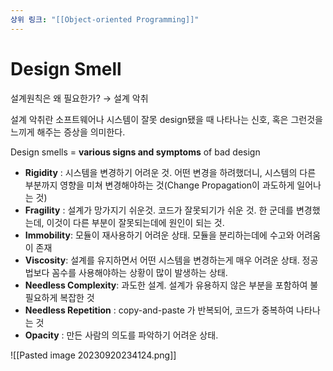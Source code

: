 ```yaml
---
상위 링크: "[[Object-oriented Programming]]"
---
```

# Design Smell

설계원칙은 왜 필요한가? → 설계 악취

설계 악취란 소프트웨어나 시스템이 잘못 design됐을 때 나타나는 신호, 혹은 그런것을 느끼게 해주는 증상을 의미한다.

Design smells = **various signs and symptoms** of bad design

- **Rigidity** : 시스템을 변경하기 어려운 것. 어떤 변경을 하려했더니, 시스템의 다른 부분까지 영향을 미쳐 변경해야하는 것(Change Propagation이 과도하게 일어나는 것)
- **Fragility** : 설계가 망가지기 쉬운것. 코드가 잘못되기가 쉬운 것. 한 군데를 변경했는데, 이것이 다른 부분이 잘못되는데에 원인이 되는 것.
- **Immobility**: 모듈이 재사용하기 어려운 상태. 모듈을 분리하는데에 수고와 어려움이 존재
- **Viscosity**: 설계를 유지하면서 어떤 시스템을 변경하는게 매우 어려운 상태. 정공법보다 꼼수를 사용해야하는 상황이 많이 발생하는 상태.
- **Needless Complexity**: 과도한 설계. 설계가 유용하지 않은 부분을 포함하여 불필요하게 복잡한 것
- **Needless Repetition** : copy-and-paste 가 반복되어, 코드가 중복하여 나타나는 것
- **Opacity** : 만든 사람의 의도를 파악하기 어려운 상태.

![[Pasted image 20230920234124.png]]